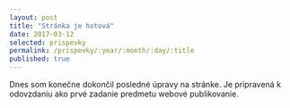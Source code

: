 ```yaml
---
layout: post
title: "Stránka je hotová"
date: 2017-03-12
selected: prispevky
permalink: /prispevky/:year/:month/:day/:title
published: true
---
```


Dnes som konečne dokončil posledné úpravy na stránke. Je pripravená k odovzdaniu ako prvé zadanie predmetu webové publikovanie.
